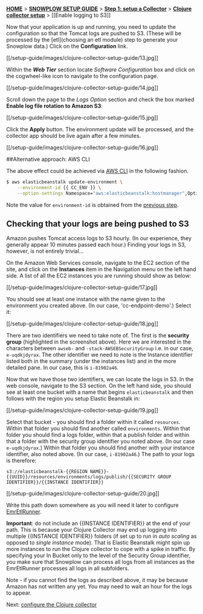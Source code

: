 [**HOME**](Home) > [**SNOWPLOW SETUP GUIDE**](Setting-up-Snowplow) > [**Step 1: setup a Collector**](Setting-up-a-Collector) > [**Clojure collector setup**](setting-up-the-clojure-collector) > [[Enable logging to S3]]

Now that your application is up and running, you need to update the configuration so that the Tomcat logs are pushed to S3. (These will be processed by the [etl](choosing an etl module) step to generate your Snowplow data.) Click on the **Configuration** link.

[[/setup-guide/images/clojure-collector-setup-guide/13.jpg]]

Within the ***Web Tier*** section locate *Software Configuration* box and click on the cogwheel-like icon to navigate to the configuration page.

[[/setup-guide/images/clojure-collector-setup-guide/14.jpg]]

Scroll down the page to the *Logs Option* section and check the box marked **Enable log file rotation to Amazon S3**:

[[/setup-guide/images/clojure-collector-setup-guide/15.jpg]]

Click the **Apply** button. The environment update will be processed, and the collector app should be live again after a few minutes.

[[/setup-guide/images/clojure-collector-setup-guide/16.jpg]]


##Alternative approach: AWS CLI

The above effect could be achieved via [AWS CLI](https://aws.amazon.com/cli/) in the following fashion.

```sh
$ aws elasticbeanstalk update-environment \
    --environment-id {{ CC_ENV }} \
    --option-settings Namespace="aws:elasticbeanstalk:hostmanager",OptionName="LogPublicationControl",Value="true"
```

Note the value for `environment-id` is obtained from the [previous step](Create-a-new-application-in-Elastic-Beanstalk-and-upload-the-WAR-file-into-it).

## Checking that your logs are being pushed to S3

Amazon pushes Tomcat access logs to S3 hourly. (In our experience, they generally appear 10 minutes passed each hour.) Finding your logs in S3, however, is not entirely trivial...

On the Amazon Web Services console, navigate to the EC2 section of the site, and click on the **Instances** item in the Navigation menu on the left hand side. A list of all the EC2 instances you are running should show as below:

[[/setup-guide/images/clojure-collector-setup-guide/17.jpg]]

You should see at least one instance with the name given to the environment you created above. (In our case, 'cc-endpoint-demo'.) Select it:

[[/setup-guide/images/clojure-collector-setup-guide/18.jpg]]

There are two identifiers we need to take note of. The first is the **security group** (highlighted in the screenshot above). Here we are interested in the characters between `awseb-` and `-stack-AWSEBSecurityGroup` i.e. in our case, `e-uqdkjdyrax`. The other identifier we need to note is the Instance identifier listed both in the summary (under the instances list) and in the more detailed pane. In our case, this is `i-81902a46`.

Now that we have those two identifiers, we can locate the logs in S3. In the web console, navigate to the S3 section. On the left hand side, you should see at least one bucket with a name that begins `elasticbeanstalk` and then follows with the region you setup Elastic Beanstalk in:

[[/setup-guide/images/clojure-collector-setup-guide/19.jpg]]

Select that bucket - you should find a folder within it called `resources`. Within that folder you should find another called `environments`. Within that folder you should find a logs folder, within that a publish folder and within that a folder with the security group identifier you noted above. (In our case `e-uqdkjdyrax`.) Within that folder you should find another with your instance identifier, also noted above. (In our case, `i-81902a46`.) The path to your logs is therefore:

	s3://elasticbeanstalk-{{REGION NAME}}-{{UUID}}/resources/environments/logs/publish/{{SECURITY GROUP IDENTIFIER}}/{{INSTANCE IDENTIFIER}}

[[/setup-guide/images/clojure-collector-setup-guide/20.jpg]]

Write this path down somewhere as you will need it later to configure [EmrEtlRunner](setting-up-EmrEtlRunner).

**Important**: do not include an {{INSTANCE IDENTIFIER}} at the end of your path. This is because your Clojure Collector may end up logging into multiple {{INSTANCE IDENTIFIER}} folders (if set up to run in *auto scaling* as opposed to *single instance* mode). That is Elastic Beanstalk might spin up more instances to run the Clojure collector to cope with a spike in traffic. By specifying your In Bucket only to the level of the Security Group identifier, you make sure that Snowplow can process all logs from all instances as the EmrEtlRunner processes all logs in all subfolders.

Note - if you cannot find the logs as described above, it may be because Amazon has not written any yet. You may need to wait an hour for the logs to appear.

Next: [configure the Clojure collector](Configuring-the-Clojure-collector)

